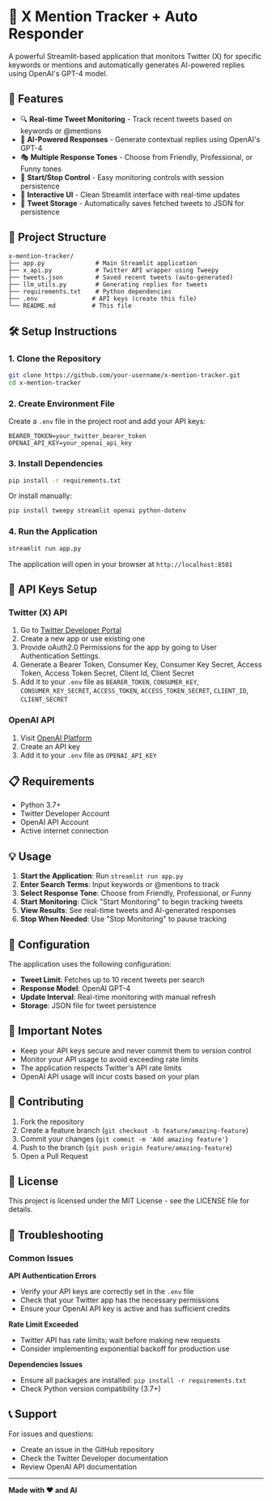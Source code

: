 # 🧠 X Mention Tracker + Auto Responder

A powerful Streamlit-based application that monitors Twitter (X) for specific keywords or mentions and automatically generates AI-powered replies using OpenAI's GPT-4 model.

## 🚀 Features

- 🔍 **Real-time Tweet Monitoring** - Track recent tweets based on keywords or @mentions
- 🤖 **AI-Powered Responses** - Generate contextual replies using OpenAI's GPT-4
- 🎭 **Multiple Response Tones** - Choose from Friendly, Professional, or Funny tones
- 🛑 **Start/Stop Control** - Easy monitoring controls with session persistence
- 💬 **Interactive UI** - Clean Streamlit interface with real-time updates
- 💾 **Tweet Storage** - Automatically saves fetched tweets to JSON for persistence

## 📁 Project Structure

```
x-mention-tracker/
├── app.py              # Main Streamlit application
├── x_api.py            # Twitter API wrapper using Tweepy
├── tweets.json         # Saved recent tweets (auto-generated)
├── llm_utils.py        # Generating replies for tweets
├── requirements.txt    # Python dependencies
├── .env               # API keys (create this file)
└── README.md          # This file
```

## 🛠️ Setup Instructions

### 1. Clone the Repository

```bash
git clone https://github.com/your-username/x-mention-tracker.git
cd x-mention-tracker
```

### 2. Create Environment File

Create a `.env` file in the project root and add your API keys:

```env
BEARER_TOKEN=your_twitter_bearer_token
OPENAI_API_KEY=your_openai_api_key
```

### 3. Install Dependencies

```bash
pip install -r requirements.txt
```

Or install manually:

```bash
pip install tweepy streamlit openai python-dotenv
```

### 4. Run the Application

```bash
streamlit run app.py
```

The application will open in your browser at `http://localhost:8501`

## 🔑 API Keys Setup

### Twitter (X) API
1. Go to [Twitter Developer Portal](https://developer.twitter.com/)
2. Create a new app or use existing one
3. Provide oAuth2.0 Permissions for the app by going to User Authentication Settings.
4. Generate a Bearer Token, Consumer Key, Consumer Key Secret, Access Token, Access Token Secret, Client Id, Client Secret
5. Add it to your `.env` file as `BEARER_TOKEN`, `CONSUMER_KEY`, `CONSUMER_KEY_SECRET`, `ACCESS_TOKEN`, `ACCESS_TOKEN_SECRET`, `CLIENT_ID`, `CLIENT_SECRET`

### OpenAI API
1. Visit [OpenAI Platform](https://platform.openai.com/)
2. Create an API key
3. Add it to your `.env` file as `OPENAI_API_KEY`

## 📋 Requirements

- Python 3.7+
- Twitter Developer Account
- OpenAI API Account
- Active internet connection

## 💡 Usage

1. **Start the Application**: Run `streamlit run app.py`
2. **Enter Search Terms**: Input keywords or @mentions to track
3. **Select Response Tone**: Choose from Friendly, Professional, or Funny
4. **Start Monitoring**: Click "Start Monitoring" to begin tracking tweets
5. **View Results**: See real-time tweets and AI-generated responses
6. **Stop When Needed**: Use "Stop Monitoring" to pause tracking

## 🔧 Configuration

The application uses the following configuration:
- **Tweet Limit**: Fetches up to 10 recent tweets per search
- **Response Model**: OpenAI GPT-4
- **Update Interval**: Real-time monitoring with manual refresh
- **Storage**: JSON file for tweet persistence

## 🚨 Important Notes

- Keep your API keys secure and never commit them to version control
- Monitor your API usage to avoid exceeding rate limits
- The application respects Twitter's API rate limits
- OpenAI API usage will incur costs based on your plan

## 🤝 Contributing

1. Fork the repository
2. Create a feature branch (`git checkout -b feature/amazing-feature`)
3. Commit your changes (`git commit -m 'Add amazing feature'`)
4. Push to the branch (`git push origin feature/amazing-feature`)
5. Open a Pull Request

## 📄 License

This project is licensed under the MIT License - see the LICENSE file for details.

## 🐛 Troubleshooting

### Common Issues

**API Authentication Errors**
- Verify your API keys are correctly set in the `.env` file
- Check that your Twitter app has the necessary permissions
- Ensure your OpenAI API key is active and has sufficient credits

**Rate Limit Exceeded**
- Twitter API has rate limits; wait before making new requests
- Consider implementing exponential backoff for production use

**Dependencies Issues**
- Ensure all packages are installed: `pip install -r requirements.txt`
- Check Python version compatibility (3.7+)

## 📞 Support

For issues and questions:
- Create an issue in the GitHub repository
- Check the Twitter Developer documentation
- Review OpenAI API documentation

---

**Made with ❤️ and AI**
